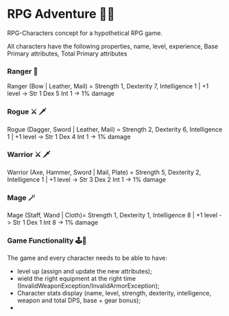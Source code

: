 # RPG Adventure 🏰🐉

RPG-Characters concept for a hypothetical RPG game.

All characters have the following properties, name, level, experience, Base Primary attributes, Total Primary attributes

### Ranger 🏹

Ranger (Bow | Leather, Mail) = Strength 1, Dexterity 7, Intelligence 1 | +1 level -> Str 1 Dex 5 Int 1 -> 1% damage

### Rogue ⚔️ ️🗡

Rogue (Dagger, Sword | Leather, Mail) = Strength 2, Dexterity 6, Intelligence 1 | +1 level -> Str 1 Dex 4 Int 1 -> 1%
damage

### Warrior ⚔️️ 🗡

Warrior (Axe, Hammer, Sword | Mail, Plate) = Strength 5, Dexterity 2, Intelligence 1 | +1 level -> Str 3 Dex 2 Int 1 ->
1% damage

### Mage 🪄

Mage (Staff, Wand | Cloth)= Strength 1, Dexterity 1, Intelligence 8 | +1 level -> Str 1 Dex 1 Int 8 -> 1% damage

### Game Functionality 🕹👾
The game and every character needs to be able to have:
- level up (assign and update the new attributes);
- wield the right equipment at the right time (InvalidWeaponException/InvalidArmorException);
- Character stats display (name, level, strength, dexterity, intelligence, weapon and total DPS, base + gear bonus);
- 